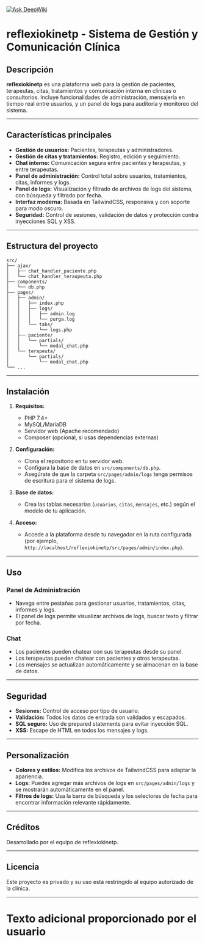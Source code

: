 [![Ask DeepWiki](https://deepwiki.com/badge.svg)](https://deepwiki.com/sirg98/Kine)

# reflexiokinetp - Sistema de Gestión y Comunicación Clínica

## Descripción

**reflexiokinetp** es una plataforma web para la gestión de pacientes, terapeutas, citas, tratamientos y comunicación interna en clínicas o consultorios. Incluye funcionalidades de administración, mensajería en tiempo real entre usuarios, y un panel de logs para auditoría y monitoreo del sistema.

---

## Características principales

- **Gestión de usuarios:** Pacientes, terapeutas y administradores.
- **Gestión de citas y tratamientos:** Registro, edición y seguimiento.
- **Chat interno:** Comunicación segura entre pacientes y terapeutas, y entre terapeutas.
- **Panel de administración:** Control total sobre usuarios, tratamientos, citas, informes y logs.
- **Panel de logs:** Visualización y filtrado de archivos de logs del sistema, con búsqueda y filtrado por fecha.
- **Interfaz moderna:** Basada en TailwindCSS, responsiva y con soporte para modo oscuro.
- **Seguridad:** Control de sesiones, validación de datos y protección contra inyecciones SQL y XSS.

---

## Estructura del proyecto

```
src/
├── ajax/
│   ├── chat_handler_paciente.php
│   └── chat_handler_teraupeuta.php
├── components/
│   └── db.php
├── pages/
│   ├── admin/
│   │   ├── index.php
│   │   ├── logs/
│   │   │   ├── admin.log
│   │   │   └── purga.log
│   │   └── tabs/
│   │       └── logs.php
│   ├── paciente/
│   │   └── partials/
│   │       └── modal_chat.php
│   └── terapeuta/
│       └── partials/
│           └── modal_chat.php
└── ...
```

---

## Instalación

1. **Requisitos:**
   - PHP 7.4+
   - MySQL/MariaDB
   - Servidor web (Apache recomendado)
   - Composer (opcional, si usas dependencias externas)

2. **Configuración:**
   - Clona el repositorio en tu servidor web.
   - Configura la base de datos en `src/components/db.php`.
   - Asegúrate de que la carpeta `src/pages/admin/logs` tenga permisos de escritura para el sistema de logs.

3. **Base de datos:**
   - Crea las tablas necesarias (`usuarios`, `citas`, `mensajes`, etc.) según el modelo de tu aplicación.

4. **Acceso:**
   - Accede a la plataforma desde tu navegador en la ruta configurada (por ejemplo, `http://localhost/reflexiokinetp/src/pages/admin/index.php`).

---

## Uso

### Panel de Administración

- Navega entre pestañas para gestionar usuarios, tratamientos, citas, informes y logs.
- El panel de logs permite visualizar archivos de logs, buscar texto y filtrar por fecha.

### Chat

- Los pacientes pueden chatear con sus terapeutas desde su panel.
- Los terapeutas pueden chatear con pacientes y otros terapeutas.
- Los mensajes se actualizan automáticamente y se almacenan en la base de datos.

---

## Seguridad

- **Sesiones:** Control de acceso por tipo de usuario.
- **Validación:** Todos los datos de entrada son validados y escapados.
- **SQL seguro:** Uso de prepared statements para evitar inyección SQL.
- **XSS:** Escape de HTML en todos los mensajes y logs.

---

## Personalización

- **Colores y estilos:** Modifica los archivos de TailwindCSS para adaptar la apariencia.
- **Logs:** Puedes agregar más archivos de logs en `src/pages/admin/logs` y se mostrarán automáticamente en el panel.
- **Filtros de logs:** Usa la barra de búsqueda y los selectores de fecha para encontrar información relevante rápidamente.

---

## Créditos

Desarrollado por el equipo de reflexiokinetp.

---

## Licencia

Este proyecto es privado y su uso está restringido al equipo autorizado de la clínica.

---

# Texto adicional proporcionado por el usuario
